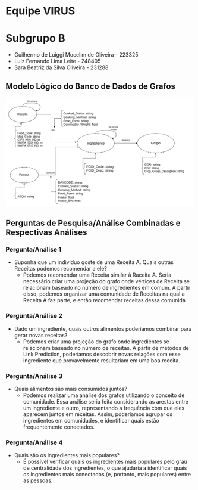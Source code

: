 # Equipe VIRUS

# Subgrupo B
* Guilhermo de Luiggi Mocelim de Oliveira - 223325
* Luiz Fernando Lima Leite - 248405
* Sara Beatriz da Silva Oliveira - 231288

## Modelo Lógico do Banco de Dados de Grafos
![Modelo Lógico de Grafos](images/modelo-logico.png)

## Perguntas de Pesquisa/Análise Combinadas e Respectivas Análises

### Pergunta/Análise 1
* Suponha que um indivíduo goste de uma Receita A. Quais outras Receitas podemos recomendar a ele?
  * Podemos recomendar uma Receita similar à Raceita A.
Seria necessário criar uma projeção do grafo onde vértices de Receita se relacionam baseado no número de ingredientes em comum.
A partir disso, podemos organizar uma comunidade de Receitas na qual a Receita A faz parte, e então recomendar receitas dessa comunida

### Pergunta/Análise 2
 * Dado um ingrediente, quais outros alimentos poderíamos combinar para gerar novas receitas?
   * Podemos criar uma projeção do grafo onde ingredientes se relacionam baseado no número de receitas. A partir de métodos de Link Prediction, poderíamos descobrir novas relações com esse ingrediente que provavelmente resultariam em uma boa receita.

### Pergunta/Análise 3
 * Quais alimentos são mais consumidos juntos?
   * Podemos realizar uma análise dos grafos utilizando o conceito de comunidade. Essa análise seria feita considerando as arestas entre um ingrediente e outro, representando a frequência com que eles aparecem juntos em receitas. Assim, poderíamos agrupar os ingredientes em comunidades, e identificar quais estão frequentemente conectados.

### Pergunta/Análise 4
* Quais são os ingredientes mais populares?
   * É possível verificar quais os ingredientes mais populares pelo grau de centralidade dos ingredientes, o que ajudaria a identificar quais os ingredientes mais conectados (e, portanto, mais populares) entre as pessoas.